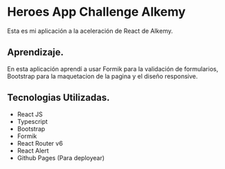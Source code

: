 # Heroes App Challenge Alkemy

Esta es mi aplicación a la aceleración de React de Alkemy.

## Aprendizaje.

En esta aplicación aprendí a usar Formik para la validación de formularios, Bootstrap para la maquetacion de la pagina y el diseño responsive.

## Tecnologias Utilizadas.

- React JS
- Typescript
- Bootstrap
- Formik
- React Router v6
- React Alert
- Github Pages (Para deployear)
